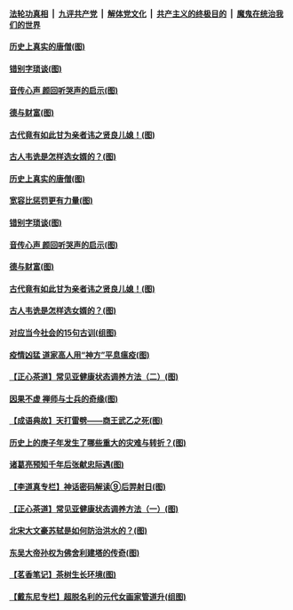

####  [法轮功真相](../../../../basic/blob/master/README.md?t=07021202) &nbsp;|&nbsp; [九评共产党](../../../../9ping.md/blob/master/README.md?t=07021202) &nbsp;|&nbsp; [解体党文化](../../../../jtdwh.md/blob/master/README.md?t=07021202)  &nbsp;|&nbsp; [共产主义的终极目的](../../../../gczydzjmd.md/blob/master/README.md?t=07021202) &nbsp;|&nbsp; [魔鬼在统治我们的世界](../../../../mgztzwmdsj.md/blob/master/README.md?t=07021202) 

#### [历史上真实的唐僧(图)](../pages/p7/938101.md?t=07021202) 

#### [错别字琐谈(图)](../pages/p7/938316.md?t=07021202) 

#### [音传心声 颜回听哭声的启示(图)](../pages/p7/938099.md?t=07021202) 

#### [德与财富(图)](../pages/p7/938218.md?t=07021202) 

#### [古代竟有如此甘为亲者讳之贤良儿媳！(图)](../pages/p7/938117.md?t=07021202) 

#### [古人韦诜是怎样选女婿的？(图)](../pages/p7/938100.md?t=07021202) 

#### [历史上真实的唐僧(图)](../pages/p7/938101.md?t=07021202) 

#### [宽容比惩罚更有力量(图)](../pages/p7/938280.md?t=07021202) 

#### [错别字琐谈(图)](../pages/p7/938316.md?t=07021202) 

#### [音传心声 颜回听哭声的启示(图)](../pages/p7/938099.md?t=07021202) 

#### [德与财富(图)](../pages/p7/938218.md?t=07021202) 

#### [古代竟有如此甘为亲者讳之贤良儿媳！(图)](../pages/p7/938117.md?t=07021202) 

#### [古人韦诜是怎样选女婿的？(图)](../pages/p7/938100.md?t=07021202) 

#### [对应当今社会的15句古训(组图)](../pages/p7/938097.md?t=07021202) 

#### [疫情凶猛 道家高人用“神方”平息瘟疫(图)](../pages/p7/938004.md?t=07021202) 

#### [【正心茶道】常见亚健康状态调养方法（二）(图)](../pages/p7/937559.md?t=07021202) 

#### [因果不虚 禅师与士兵的奇缘(图)](../pages/p7/938092.md?t=07021202) 

#### [【成语典故】天打雷劈——商王武乙之死(图)](../pages/p7/937782.md?t=07021202) 

#### [历史上的庚子年发生了哪些重大的灾难与转折？(图)](../pages/p7/937991.md?t=07021202) 

#### [诸葛亮预知千年后张献忠际遇(图)](../pages/p7/937564.md?t=07021202) 

#### [【李道真专栏】神话密码解读⑨后羿射日(图)](../pages/p7/937560.md?t=07021202) 

#### [【正心茶道】常见亚健康状态调养方法（一）(图)](../pages/p7/937556.md?t=07021202) 

#### [北宋大文豪苏轼是如何防治洪水的？(图)](../pages/p7/937874.md?t=07021202) 

#### [东吴大帝孙权为佛舍利建塔的传奇(图)](../pages/p7/937764.md?t=07021202) 

#### [【茗香笔记】茶树生长环境(图)](../pages/p7/937562.md?t=07021202) 

#### [【戴东尼专栏】超脱名利的元代女画家管道升(组图)](../pages/p7/935043.md?t=07021202) 

